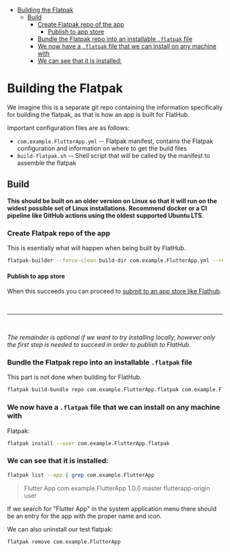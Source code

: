 - [Building the Flatpak](#building-the-flatpak)
  - [Build](#build)
    - [Create Flatpak repo of the app](#create-flatpak-repo-of-the-app)
      - [Publish to app store](#publish-to-app-store)
    - [Bundle the Flatpak repo into an installable `.flatpak` file](#bundle-the-flatpak-repo-into-an-installable-flatpak-file)
    - [We now have a `.flatpak` file that we can install on any machine with](#we-now-have-a-flatpak-file-that-we-can-install-on-any-machine-with)
    - [We can see that it is installed:](#we-can-see-that-it-is-installed)


# Building the Flatpak

We imagine this is a separate git repo containing the information specifically
for building the flatpak, as that is how an app is built for FlatHub.

Important configuration files are as follows:

- `com.example.FlutterApp.yml` -- Flatpak manifest, contains the Flatpak
  configuration and information on where to get the build files
- `build-flatpak.sh` -- Shell script that will be called by the manifest to assemble the flatpak


## Build

**This should be built on an older version on Linux so that it will run on the
widest possible set of Linux installations. Recommend docker or a CI pipeline
like GitHub actions using the oldest supported Ubuntu LTS.**

### Create Flatpak repo of the app

This is esentially what will happen when being built by FlatHub.

```bash
flatpak-builder --force-clean build-dir com.example.FlutterApp.yml --repo=repo
```

#### Publish to app store

When this succeeds you can proceed to [submit to an app store like Flathub](https://github.com/flathub/flathub/wiki/App-Submission).


<br>

---

<br>

*The remainder is optional if we want to try installing locally, however only
the first step is needed to succeed in order to publish to FlatHub.*

### Bundle the Flatpak repo into an installable `.flatpak` file

This part is not done when building for FlatHub.

```bash
flatpak build-bundle repo com.example.FlutterApp.flatpak com.example.FlutterApp
```

### We now have a `.flatpak` file that we can install on any machine with
   Flatpak:

```bash
flatpak install --user com.example.FlutterApp.flatpak
```

### We can see that it is installed:

```bash
flatpak list --app | grep com.example.FlutterApp
```

> Flutter App	com.example.FlutterApp	1.0.0	master	flutterapp-origin	user

If we search for "Flutter App" in the system application menu there should be an
entry for the app with the proper name and icon.

We can also uninstall our test flatpak:

```bash
flatpak remove com.example.FlutterApp
```
